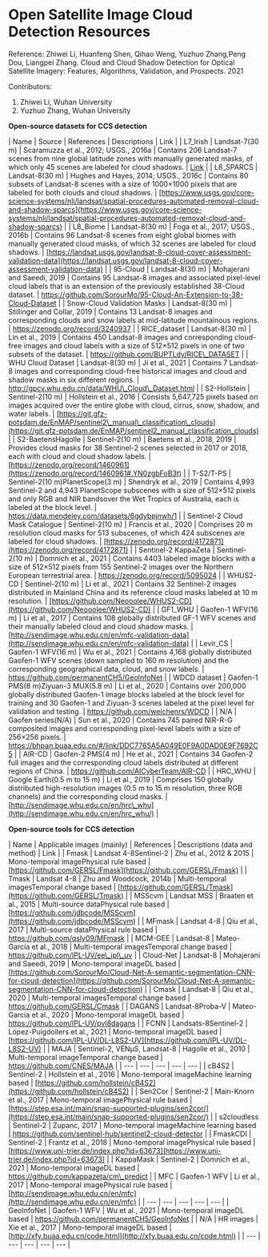 # Open Satellite Image Cloud Detection Resources

Reference:
Zhiwei Li, Huanfeng Shen, Qihao Weng, Yuzhuo Zhang,Peng Dou, Liangpei Zhang. Cloud and Cloud Shadow Detection for Optical Satellite Imagery: Features, Algorithms, Validation, and Prospects. 2021

Contributors:
1. Zhiwei Li, Wuhan University
2. Yuzhuo Zhang, Wuhan University

**Open-source datasets for CCS detection**

| Name | Source | References | Descriptions | Link |
| L7\_Irish | Landsat-7(30 m) | Scaramuzza et al., 2012; USGS., 2016a | Contains 206 Landsat-7 scenes from nine global latitude zones with manually generated masks, of which only 45 scenes are labeled for cloud shadows. | [Link](https://landsat.usgs.gov/landsat-7-cloud-cover-assessment-validation-data) |
| L8\_SPARCS | Landsat-8(30 m) | Hughes and Hayes, 2014; USGS., 2016c | Contains 80 subsets of Landsat-8 scenes with a size of 1000×1000 pixels that are labeled for both clouds and cloud shadows. | [https://www.usgs.gov/core-science-systems/nli/landsat/spatial-procedures-automated-removal-cloud-and-shadow-sparcs](https://www.usgs.gov/core-science-systems/nli/landsat/spatial-procedures-automated-removal-cloud-and-shadow-sparcs) |
| L8\_Biome | Landsat-8(30 m) | Foga et al., 2017; USGS., 2016b | Contains 96 Landsat-8 scenes from eight global biomes with manually generated cloud masks, of which 32 scenes are labeled for cloud shadows. | [https://landsat.usgs.gov/landsat-8-cloud-cover-assessment-validation-data](https://landsat.usgs.gov/landsat-8-cloud-cover-assessment-validation-data) |
| 95-Cloud | Landsat-8(30 m) | Mohajerani and Saeedi, 2019 | Contains 95 Landsat-8 images and associated pixel-level cloud labels that is an extension of the previously established 38-Cloud dataset. | https://github.com/SorourMo/95-Cloud-An-Extension-to-38-Cloud-Dataset |
| Snow-Cloud Validation Masks | Landsat-8(30 m) | Stillinger and Collar, 2019 | Contains 13 Landsat-8 images and corresponding clouds and snow labels at mid-latitude mountainous regions. | https://zenodo.org/record/3240937 |
| RICE\_dataset | Landsat-8(30 m) | Lin et al., 2019 | Contains 450 Landsat-8 images and corresponding cloud-free images and cloud labels with a size of 512×512 pixels in one of two subsets of the dataset. | https://github.com/BUPTLdy/RICE\_DATASET |
| WHU Cloud Dataset | Landsat-8(30 m) | Ji et al., 2021 | Contains 7 Landsat-8 images and corresponding cloud-free historical images and cloud and shadow masks in six different regions. | http://gpcv.whu.edu.cn/data/WHU\_Cloud\_Dataset.html |
| S2-Hollstein | Sentinel-2(10 m) | Hollstein et al., 2016 | Consists 5,647,725 pixels based on images acquired over the entire globe with cloud, cirrus, snow, shadow, and water labels. | [https://git.gfz-potsdam.de/EnMAP/sentinel2\_manual\_classification\_clouds](https://git.gfz-potsdam.de/EnMAP/sentinel2_manual_classification_clouds) |
| S2-BaetensHagolle | Sentinel-2(10 m) | Baetens et al., 2018, 2019 | Provides cloud masks for 38 Sentinel-2 scenes selected in 2017 or 2018, each with cloud and cloud shadow labels. | [https://zenodo.org/record/1460961](https://zenodo.org/record/1460961#.YN0zgbFoB3t) |
| T-S2/T-PS | Sentinel-2(10 m)PlanetScope(3 m) | Shendryk et al., 2019 | Contains 4,993 Sentinel-2 and 4,943 PlanetScope subscenes with a size of 512×512 pixels and only RGB and NIR bandsover the Wet Tropics of Australia, each is labeled at the block level. | https://data.mendeley.com/datasets/6gdybpjnwh/1 |
| Sentinel-2 Cloud Mask Catalogue | Sentinel-2(10 m) | Francis et al., 2020 | Comprises 20 m resolution cloud masks for 513 subscenes, of which 424 subscenes are labeled for cloud shadows. | [https://zenodo.org/record/4172871](https://zenodo.org/record/4172871) |
| Sentinel-2 KappaZeta | Sentinel-2(10 m) | Domnich et al., 2021 | Contains 4403 labeled image blocks with a size of 512×512 pixels from 155 Sentinel-2 images over the Northern European terrestrial area. | https://zenodo.org/record/5095024 |
| WHUS2-CD | Sentinel-2(10 m) | Li et al., 2021 | Contains 32 Sentinel-2 images distributed in Mainland China and its reference cloud masks labeled at 10 m resolution. | [https://github.com/Neooolee/WHUS2-CD](https://github.com/Neooolee/WHUS2-CD) |
| GF1\_WHU | Gaofen-1 WFV(16 m) | Li et al., 2017 | Contains 108 globally distributed GF-1 WFV scenes and their manually labeled cloud and cloud shadow masks. | [http://sendimage.whu.edu.cn/en/mfc-validation-data](http://sendimage.whu.edu.cn/en/mfc-validation-data) |
| Levir\_CS | Gaofen-1 WFV(16 m) | Wu et al., 2021 | Contains 4,168 globally distributed Gaofen-1 WFV scenes (down sampled to 160 m resolution) and the corresponding geographical data, cloud, and snow labels. | https://github.com/permanentCH5/GeoInfoNet |
| WDCD dataset | Gaofen-1 PMS(8 m)Ziyuan-3 MUX(5.8 m) | Li et al., 2020 | Contains over 200,000 globally distributed Gaofen-1 image blocks labeled at the block level for training and 30 Gaofen-1 and Ziyuan-3 scenes labeled at the pixel level for validation and testing. | https://github.com/weichenrs/WDCD |
| N/A | Gaofen series(N/A) | Sun et al., 2020 | Contains 745 paired NIR-R-G composited images and corresponding pixel-level labels with a size of 256×256 pixels. | https://bhpan.buaa.edu.cn/#/link/DDC7765A5A049E0F9A0DAD0E9F7692C5 |
| AIR-CD | Gaofen-2 PMS(4 m) | He et al., 2021 | Contains 34 Gaofen-2 full images and the corresponding cloud labels distributed at different regions of China. | https://github.com/AICyberTeam/AIR-CD |
| HRC\_WHU | Google Earth(0.5 m to 15 m) | Li et al., 2019 | Comprises 150 globally distributed high-resolution images (0.5 m to 15 m resolution, three RGB channels) and the corresponding cloud masks. | [http://sendimage.whu.edu.cn/en/hrc\_whu](http://sendimage.whu.edu.cn/en/hrc_whu/) |

**Open-source tools for CCS detection**

| Name | Applicable images (mainly) | References | Descriptions (data and method) | Link |
| Fmask | Landsat 4-8Sentinel-2 | Zhu et al., 2012 &amp; 2015 | Mono-temporal imagePhysical rule based | [https://github.com/GERSL/Fmask](https://github.com/GERSL/Fmask) |
| Tmask | Landsat 4-8 | Zhu and Woodcock, 2014b | Multi-temporal imagesTemporal change based | [https://github.com/GERSL/Tmask](https://github.com/GERSL/Tmask) |
| MSScvm | Landsat MSS | Braaten et al., 2015 | Multi-source dataPhysical rule based | [https://github.com/jdbcode/MSScvm](https://github.com/jdbcode/MSScvm) |
| MFmask | Landsat 4-8 | Qiu et al., 2017 | Multi-source dataPhysical rule based | https://github.com/qsly09/MFmask |
| MCM-GEE | Landsat-8 | Mateo-García et al., 2018 | Multi-temporal imagesTemporal change based | https://github.com/IPL-UV/ee\_ipl\_uv |
| Cloud-Net | Landsat-8 | Mohajerani and Saeedi, 2019 | Mono-temporal imageDL based | [https://github.com/SorourMo/Cloud-Net-A-semantic-segmentation-CNN-for-cloud-detection](https://github.com/SorourMo/Cloud-Net-A-semantic-segmentation-CNN-for-cloud-detection) |
| Cmask | Landsat-8 | Qiu et al., 2020 | Multi-temporal imagesTemporal change based | https://github.com/GERSL/Cmask |
| DAGANS | Landsat-8Proba-V | Mateo-Garcia et al., 2020 | Mono-temporal imageDL based | https://github.com/IPL-UV/pvl8dagans |
| FCNN | Landsats-8Sentinel-2 | López-Puigdollers et al., 2021 | Mono-temporal imageDL based | [https://github.com/IPL-UV/DL-L8S2-UV](https://github.com/IPL-UV/DL-L8S2-UV) |
| MAJA | Sentinel-2, VENµS, Landsat-8 | Hagolle et al., 2010 | Multi-temporal imageTemporal change based | https://github.com/CNES/MAJA |
| --- | --- | --- | --- | --- |
| cB4S2 | Sentinel-2 | Hollstein et al., 2016 | Mono-temporal imageMachine learning based | [https://github.com/hollstein/cB4S2](https://github.com/hollstein/cB4S2) |
| Sen2Cor | Sentinel-2 | Main-Knorn et al., 2017 | Mono-temporal imagePhysical rule based | [https://step.esa.int/main/snap-supported-plugins/sen2cor/](https://step.esa.int/main/snap-supported-plugins/sen2cor/) |
| s2cloudless | Sentinel-2 | Zupanc, 2017 | Mono-temporal imageMachine learning based | https://github.com/sentinel-hub/sentinel2-cloud-detector |
| FmaskCDI | Sentinel-2 | Frantz et al., 2018 | Mono-temporal imagePhysical rule based | [https://www.uni-trier.de/index.php?id=63673](https://www.uni-trier.de/index.php?id=63673) |
| KappaMask | Sentinel-2 | Domnich et al., 2021 | Mono-temporal imageDL based | https://github.com/kappazeta/cm\_predict |
| MFC | Gaofen-1 WFV | Li et al., 2017 | Mono-temporal imagePhysical rule based | [http://sendimage.whu.edu.cn/en/mfc](http://sendimage.whu.edu.cn/en/mfc) |
| --- | --- | --- | --- | --- |
| GeoInfoNet | Gaofen-1 WFV | Wu et al., 2021 | Mono-temporal imageDL based | https://github.com/permanentCH5/GeoInfoNet |
| N/A | HR images | Xie et al., 2017 | Mono-temporal imageDL based | [http://xfy.buaa.edu.cn/code.html](http://xfy.buaa.edu.cn/code.html) |
| --- | --- | --- | --- | --- |
